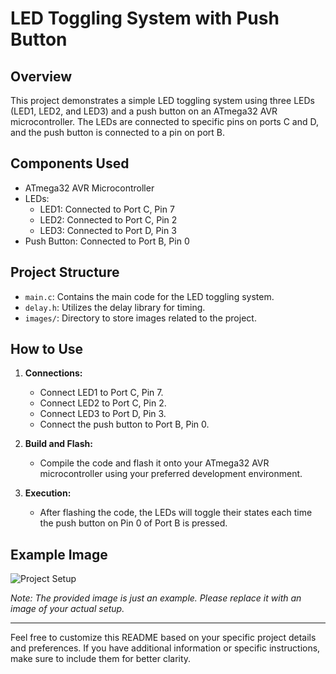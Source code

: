 # LED Toggling System with Push Button

## Overview

This project demonstrates a simple LED toggling system using three LEDs (LED1, LED2, and LED3) and a push button on an ATmega32 AVR microcontroller. The LEDs are connected to specific pins on ports C and D, and the push button is connected to a pin on port B.

## Components Used

- ATmega32 AVR Microcontroller
- LEDs:
  - LED1: Connected to Port C, Pin 7
  - LED2: Connected to Port C, Pin 2
  - LED3: Connected to Port D, Pin 3
- Push Button: Connected to Port B, Pin 0

## Project Structure

- `main.c`: Contains the main code for the LED toggling system.
- `delay.h`: Utilizes the delay library for timing.
- `images/`: Directory to store images related to the project.

## How to Use

1. **Connections:**
   - Connect LED1 to Port C, Pin 7.
   - Connect LED2 to Port C, Pin 2.
   - Connect LED3 to Port D, Pin 3.
   - Connect the push button to Port B, Pin 0.

2. **Build and Flash:**
   - Compile the code and flash it onto your ATmega32 AVR microcontroller using your preferred development environment.

3. **Execution:**
   - After flashing the code, the LEDs will toggle their states each time the push button on Pin 0 of Port B is pressed.

## Example Image

![Project Setup](images/project_setup.jpg)

*Note: The provided image is just an example. Please replace it with an image of your actual setup.*

---

Feel free to customize this README based on your specific project details and preferences. If you have additional information or specific instructions, make sure to include them for better clarity.
